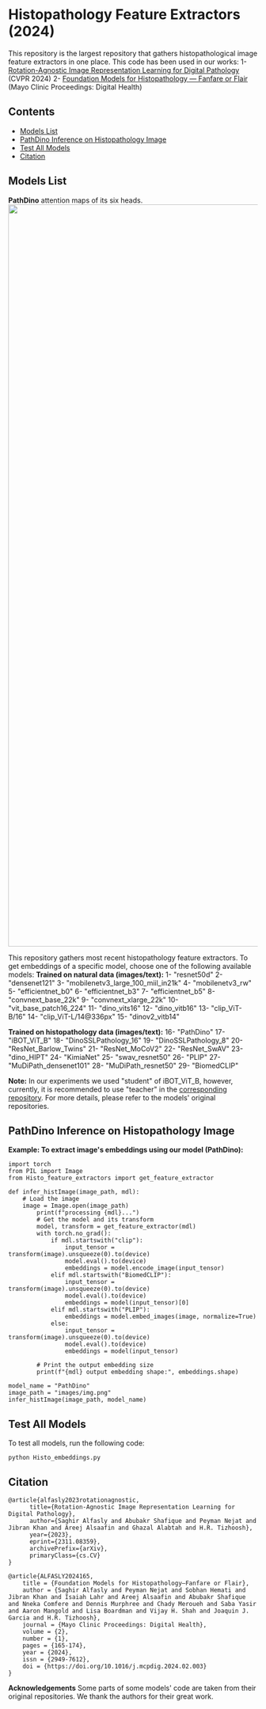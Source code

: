 <!-- omit in toc -->
# Histopathology Feature Extractors (2024)
<!-- omit in toc -->
<!-- ### [PathDino Paper](https://arxiv.org/pdf/2311.08359.pdf) | [Supplementary](https://arxiv.org/pdf/2311.08359.pdf) | [Website](https://rhazeslab.github.io/PathDino-Page/) | [Demo](https://huggingface.co/spaces/Saghir/PathDino) | [Dataset](https://portal.gdc.cancer.gov/repository?facetTab=files&filters=%7B%22op%22%3A%22and%22%2C%22content%22%3A%5B%7B%22op%22%3A%22in%22%2C%22content%22%3A%7B%22field%22%3A%22cases.project.program.name%22%2C%22value%22%3A%5B%22TCGA%22%5D%7D%7D%2C%7B%22op%22%3A%22in%22%2C%22content%22%3A%7B%22field%22%3A%22files.access%22%2C%22value%22%3A%5B%22open%22%5D%7D%7D%2C%7B%22op%22%3A%22in%22%2C%22content%22%3A%7B%22field%22%3A%22files.data_format%22%2C%22value%22%3A%5B%22svs%22%5D%7D%7D%2C%7B%22op%22%3A%22in%22%2C%22content%22%3A%7B%22field%22%3A%22files.experimental_strategy%22%2C%22value%22%3A%5B%22Diagnostic%20Slide%22%5D%7D%7D%5D%7D) -->


This repository is the largest repository that gathers histopathological image feature extractors in one place. 
This code has been used in our works: 
1- [Rotation-Agnostic Image Representation Learning for Digital Pathology](https://rhazeslab.github.io/PathDino-Page/) (CVPR 2024)
2- [Foundation Models for Histopathology — Fanfare or Flair](https://www.sciencedirect.com/science/article/pii/S294976122400014) (Mayo Clinic Proceedings: Digital Health)

<!-- omit in toc -->
## Contents

- [Models List](#models-list)
- [PathDino Inference on Histopathology Image](#pathdino-inference-on-histopathology-image)
- [Test All Models](#test-all-models)
- [Citation](#citation)


## Models List 
**PathDino** attention maps of its six heads.
<img width="1500" src="./images/Activation-Map-PathDino heads.gif">

This repository gathers most recent histopathology feature extractors. To get embeddings of a specific model, choose one of the following available models:
**Trained on natural data (images/text):**
1-        "resnet50d"
2-        "densenet121"
3-        "mobilenetv3_large_100_miil_in21k"
4-        "mobilenetv3_rw"
5-        "efficientnet_b0"
6-        "efficientnet_b3"
7-        "efficientnet_b5"
8-        "convnext_base_22k"
9-        "convnext_xlarge_22k"
10-        "vit_base_patch16_224"
11-        "dino_vits16"
12-        "dino_vitb16"
13-        "clip_ViT-B/16"
14-        "clip_ViT-L/14@336px"
15-        "dinov2_vitb14"

**Trained on histopathology data (images/text):**
16-        "PathDino"
17-        "iBOT_ViT_B"
18-        "DinoSSLPathology_16"
19-        "DinoSSLPathology_8" 
20-        "ResNet_Barlow_Twins"
21-        "ResNet_MoCoV2"
22-        "ResNet_SwAV"
23-        "dino_HIPT"
24-        "KimiaNet"
25-        "swav_resnet50"
26-        "PLIP"
27-        "MuDiPath_densenet101"
28-        "MuDiPath_resnet50"
29-        "BiomedCLIP"

**Note:** In our experiments we used "student" of iBOT_ViT_B, however, currently, it is recommended to use "teacher" in the [corresponding repository](https://github.com/owkin/HistoSSLscaling). For more details, please refer to the models' original repositories.

## PathDino Inference on Histopathology Image 
**Example: To extract image's embeddings using our model (PathDino):**

```
import torch
from PIL import Image
from Histo_feature_extractors import get_feature_extractor

def infer_histImage(image_path, mdl):
    # Load the image
    image = Image.open(image_path)
        print(f"processing {mdl}...")
        # Get the model and its transform
        model, transform = get_feature_extractor(mdl)
        with torch.no_grad():
            if mdl.startswith("clip"):
                input_tensor = transform(image).unsqueeze(0).to(device)
                model.eval().to(device)
                embeddings = model.encode_image(input_tensor)
            elif mdl.startswith("BiomedCLIP"):
                input_tensor = transform(image).unsqueeze(0).to(device) 
                model.eval().to(device)
                embeddings = model(input_tensor)[0]
            elif mdl.startswith("PLIP"):
                embeddings = model.embed_images(image, normalize=True)
            else:
                input_tensor = transform(image).unsqueeze(0).to(device) 
                model.eval().to(device)
                embeddings = model(input_tensor)
        
        # Print the output embedding size
        print(f"{mdl} output embedding shape:", embeddings.shape)

model_name = "PathDino"
image_path = "images/img.png"
infer_histImage(image_path, model_name)
```

## Test All Models
To test all models, run the following code:
```
python Histo_embeddings.py
```

## Citation 
```
@article{alfasly2023rotationagnostic,
      title={Rotation-Agnostic Image Representation Learning for Digital Pathology}, 
      author={Saghir Alfasly and Abubakr Shafique and Peyman Nejat and Jibran Khan and Areej Alsaafin and Ghazal Alabtah and H.R. Tizhoosh},
      year={2023},
      eprint={2311.08359},
      archivePrefix={arXiv},
      primaryClass={cs.CV}
}

@article{ALFASLY2024165,
    title = {Foundation Models for Histopathology—Fanfare or Flair},
    author = {Saghir Alfasly and Peyman Nejat and Sobhan Hemati and Jibran Khan and Isaiah Lahr and Areej Alsaafin and Abubakr Shafique and Nneka Comfere and Dennis Murphree and Chady Meroueh and Saba Yasir and Aaron Mangold and Lisa Boardman and Vijay H. Shah and Joaquin J. Garcia and H.R. Tizhoosh},
    journal = {Mayo Clinic Proceedings: Digital Health},
    volume = {2},
    number = {1},
    pages = {165-174},
    year = {2024},
    issn = {2949-7612},
    doi = {https://doi.org/10.1016/j.mcpdig.2024.02.003}
}
```

**Acknowledgements** 
Some parts of some models' code are taken from their original repositories. We thank the authors for their great work. 
